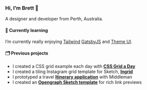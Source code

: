 ### Hi, I’m Brett 👋

A designer and developer from Perth, Australia.

#### 🌱 Currently learning

I’m currently really enjoying [Tailwind][tailwind] [GatsbyJS][gatsby] and [Theme UI][themeui].

#### 🗂 Previous projects

* I created a CSS grid example each day with **[CSS Grid a Day][cssgrid]**
* I created a tiling Instagram grid template for Sketch, **[Ingrid][ingrid]**
* I prototyped a travel **[Itinerary application][itinerary]** with Middleman
* I created an **[Opengraph Sketch template][opengraph]** for rich link previews


[gatsby]: https://www.gatsbyjs.org/ "Gatsby JS"
[themeui]: https://theme-ui.com/ "Theme UI"

[itinerary]: https://github.com/BrettJay/itinerary "Itinerary"
[ingrid]: https://github.com/BrettJay/ingrid "Ingrid Sketch template"
[cssgrid]: https://github.com/BrettJay/css-grid-a-day "CSS Grid a Day"
[opengraph]: https://github.com/BrettJay/ogp-template "Opengraph Sketch template"
[tailwind]: http://tailwindcss.com "Tailwind CSS"
